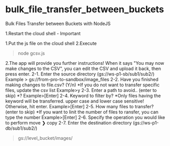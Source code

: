 # bulk_file_transfer_between_buckets
Bulk Files Transfer between Buckets with NodeJS

1.Restart the cloud shell - Important

1.Put the js file on the cloud shell
2.Execute 
>node gcsv.js

2.The app will provide you further instructions!
When it says "You may now make changes to the CSV", you can edit the CSV and upload it back, then press enter.
2-1.
Enter the source directory (gs://ws-p1-sb/sub1/sub2/)
Example > gs://from-pro-to-sandbox/image_files
2-2.
Have you finished making changes to file.csv? (Y/n) 
*If you do not want to transfer specific files, update the csv list
Example>y
2-3.
Enter a path to avoid.. (enter to skip)
*?
Example>[Enter]
2-4.
Keyword to filter by?
*Only files having the keyword will be transferred. upper case and lower case sensitive!
Otherwise, hit enter.
Example>[Enter]
2-5.
How many files to transfer? (enter to skip)
*If you want to linit the number of files to ransfer, you can type the number
Example>[Enter]
2-6.
Specify the operation you would like to perform
  move
❯ copy
2-7.
Enter the destination directory (gs://ws-p1-db/sub1/sub2/)
>gs://level_bucket/images/
